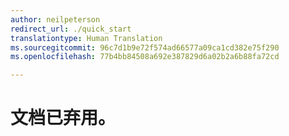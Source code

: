 ```yaml
---
author: neilpeterson
redirect_url: ./quick_start
translationtype: Human Translation
ms.sourcegitcommit: 96c7d1b9e72f574ad66577a09ca1cd382e75f290
ms.openlocfilehash: 77b4bb84508a692e387829d6a02b2a6b88fa72cd

---
```


# 文档已弃用。


<!--HONumber=Jun16_HO4-->


